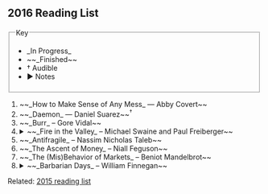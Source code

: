 ## 2016 Reading List

<fieldset class="bg-near-white">
  <legend>Key</legend>
  <ul>
    <li>_In Progress_</li>
    <li>~~_Finished~~</li>
    <li>&dagger; Audible</li>
    <li>▶ Notes</li>
  </ul>
</fieldset>

<ol>
  <li>~~_How to Make Sense of Any Mess_ — Abby Covert~~</li>

   <li>~~_Daemon_ — Daniel Suarez~~<sup>&dagger;</sup></li>

   <li>~~_Burr_ – Gore Vidal~~</li>

   <li>
      <details>
        <summary>~~_Fire in the Valley_ – Michael Swaine and Paul Freiberger~~</summary>

        <p>I often think about what I missed by not being “in tech” (or rather “in the Bay Area”) when I was a bit younger. I graduated high school in 2004, meaning that if I had my shit together I could have gotten the fuck out of Tampa and high-tailed it to the west coast just in time to be on the ground floor to something cool. I had very little idea how much location factors in to participating in the digital economy.</p>

        <p>Instead I went to college and said “fuck computers."</p>

        <p>This book isn't about the years after the first dotcom bubble, it's about an earlier time when fortunes were made just as quickly, but there was no internet to fuel the personal computer revolution. Just a bunch of hard working, often scheming, nerds and true believers making the hardware and the fabulists selling a dream of a digital future. They created a scene where there was none, and seemed to have fun doing it. They probably weren't self-aware of that the minutia of their day to day "work stuff" becoming the geeky history of how personal computers helped spawn the modern tech industry.</p>

        <p>I rarely admire or envy baby boomers, but the people and events described in this book make a clear exception to that policy.</p>

        <p>After high school, I knew I was “good” with computers—whatever that means, I'm still trying to find out— but really I just lacked the vision to understand that I could hustle my way into tech if I wanted to. I didn’t manage to do that until 2009, and only then after _deciding to_ at the end of 2008.

        <p>Recently I read the [New Yorker profile about Sam Altman][newyorker] and couldn’t help but feel the familiar hot sting of envy even thinking about the _scene_ at Stanford in 2005. Right place at the right time, the way I figure it.</p>

        <p>Like Steve Jobs and Steve Wozniack at the Homebrew Computing Club—I can’t read about that and not wish for that type of kismet in my life.</p>

        <p>This book stirs up some strong feels.</p>
   </li>

   <li>~~_Antifragile_ – Nassim Nicholas Taleb~~</li>

   <li>~~_The Ascent of Money_ – Niall Feguson~~</li>

   <li>~~_The (Mis)Behavior of Markets_ – Beniot Mandelbrot~~</li>

   <li>
      <details>
        <summary>~~_Barbarian Days_ – William Finnegan~~</summary>

        <p>I didn't grow up around surfing, despite being somewhat near the beach. The Gulf Coast is known for its calm white-sand, warm-water beaches. Not really a place for good waves. The Atlantic coast of Florida is a little better, but this is just the type of thing that's elusive for kids in the suburbs. I was lucky enough to have a mom willing to drive me an hour to the skatepark (and I still skate to this day, so it wasn't for nothing), but driving 2 or 3 hours to the opposite side of the state to try out a new board sport wasn't in the cards. Surfing was something that only happened in the fictional Saved by the Bell universe of Southern California.</p>

        <p>Continuing on a theme, this feels like another nostalgic take on a subject (and time) that passed me by. It's too late for me to commit to another brutal, dangerous hobby. My wife agrees with me.</p>

        <p>Sometimes I'm in awe of what a trip books are: it isn't my expression, but <b>the notion that you stare at a bunch of symbols on a page and experience vivid, emotional, waking hallucinations with zero physical effort or deleterious side-effects is fucking flabbergasting.</b></p>

        <p>This book places you in the water, on the board. It makes me pine for those types of memories, but I'm happy to share a sliver of the experience without getting wet.</p>
      </details>
    </li>

   <li>~~_Sapiens_ – Yuval Harari~~</li>

   <li>~~_Learning to Live Finally: The Last Interview_ – Jacques Derrida~~</li>

   <li>
     <details>
       <summary>~~_The Killing Moon_ – N.K. Jemisin~~</summary>

       <p>I bought this based on an enthusiastic employee recommendation placard at Borderlands Books in San Francisco but set it down less than a quarter of the way into it for reasons I can no longer recall. I decided to pick it up again this year and loved it.</p>

       <p>Jemisin is a creator of vivid universes: they pull you into their orbit until they envelop you completely, at which point you'll find yourself thumbing back to previous chapters scanning for the precious and minute x devices that do so well to establish an _exact_ tone and setting. There's just enough narrative white space to contrast with the hyper-detailed emotional awareness of the characters and settings so that the story is framed with elaborate societal backstory that has clear eye-line to the sequel(s). Great sci-fi recommendation.</p>

       <p>Update: also going back and listening to this now on on Audible</p>
     </details>
   </li>

  <li>~~_Dirk Gently's Holistic Detective Agency_ – Douglas Adams~~</li>

  <li>~~_Flow My Tears, the Policeman Said_ – Philip K. Dick~~</li>

  <li>~~_Cat's Cradle_ – Kurt Vonnegut~~</li>

  <li>
    <details>
      <summary>~~_American Gods_ – Neil Gaiman~~</summary>
      <p>Finally, finally got around to reading this after letting it languish on my Kindle for several years. Recommended by both my wife and best friend, I was pleased to so quickly become completely immersed in it. Gaiman creates moody settings that feel rich without going into Stephen King–levels of hyper-detail.</p>

      <p>I did have a funny note about Laura, though. Is it just me does she mostly serve as a corpse-ified version a manic pixie dreamgirl?</p>
    </details>
  </li>

  <li>
    <details>
      <summary>~~_Influx_ — Daniel Suarez~~<sup>&dagger;</sup></summary>
      <p>Yet another Daniel Suarez tech thriller that I liked. I listened to this one instead of reading it, and as if this is any sort of compliment, but it made doing the dishes and assembling IKEA furniture thoroughly enjoyable.</p>
    </details>
  </li>

  <li>
    <details>
      <summary>_The Illuminatus! Trilogy_ — Robert Shea and Robert Anton Wilson</summary>
      <p>I've read this before and I absolutely love it. Pure sci-fi zanyness with enough acid trips, talking dolphins, and fractal structure make it prime re-reading material, allowing for the slow jokes to play out with more more anticipation and certainly with more perspective to better take in the instant shifts betweens characters and timelines.</p>
    </details>
  </li>

  <li>_Kissinger: 1923-1969 The Idealist_ — Niall Ferguson</li>

  <li>~~_Brian Eno: Visual Music_ — Christopher Scoates~~</li>

  <li>~~_The Three-Body Problem_ — Cixin Liu~~</li>

  <li>~~Civilization — Niall Ferguson~~</li>

  <li>~~Inherent Vice — Thomas Pynchon~~<sup>&dagger;</sup></li>

  <li>~~7 Days In Ohio — Nathan Rabin~~</li>

  <li>Time Travel — James Gleick</li>

  <li>~~Against the Gods: The Remarkable Story of Risk — Peter L. Bernstein~~</li>

  <li>The Sovereign Individual — James Dale Davidson and Lord William Rees-Mogg</li>

  <li>~Fooled By Randomness — Nassim Nicholas Taleb~</li>
</ol>

Related: [2015 reading list][1]

[1]: https://medium.com/@sambreed/2015-books-504cb79ac5c0#.f8izs5mpq
[newyorker]: http://www.newyorker.com/magazine/2016/10/10/sam-altmans-manifest-destiny
